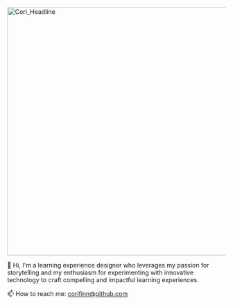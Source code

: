 <img width="573" alt="Cori_Headline" src="https://github.com/user-attachments/assets/226c440c-393d-4d8a-8d9d-2ae03e3c2009">

👋 Hi, I'm a learning experience designer who leverages my passion for storytelling and my enthusiasm 
for experimenting with innovative technology to craft compelling and impactful learning experiences.


📫 How to reach me: corifinn@github.com


<!---
corifinn/corifinn is a ✨ special ✨ repository because its `README.md` (this file) appears on your GitHub profile.
You can click the Preview link to take a look at your changes.
--->
